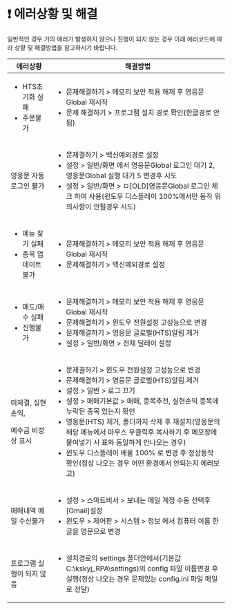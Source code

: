 # ❗ 에러상황 및 해결

일반적인 경우 거의 에러가 발생하지 않으나 진행이 되지 않는 경우 아래 에러코드에 따라 상황 및 해결방법을 참고하시기 바랍니다.

| 에러상황                                          | 해결방법                                                                                                                                                                                                                                                                                                                              |
| --------------------------------------------- | --------------------------------------------------------------------------------------------------------------------------------------------------------------------------------------------------------------------------------------------------------------------------------------------------------------------------------- |
| <ul><li>HTS초기화 실패</li><li>주문불가</li></ul>      | <ul><li>문제해결하기 > 메모리 보안 적용 해제 후 영웅문Global 재시작</li><li>문제 해결하기 > 프로그램 설치 경로 확인(한글경로 안됨)</li></ul>                                                                                                                                                                                                                                  |
| 영웅문 자동로그인 불가                                  | <ul><li>문제결하기  > 백신예외경로 설정</li><li>설정 > 일반/화면 에서 영웅문Global 로그인 대기 2, 영웅문Global 실행 대기 5 변경후 시도</li><li>설정 > 일반/화면 > ㅁ[OLD]영웅문Global 로그인 체크 하여 사용(윈도우 디스플레이 100%에서만 동작 위의사항이 안될경우 시도)</li></ul>                                                                                                                                     |
| <ul><li>메뉴 찾기 실패</li><li>종목 업데이트 불가</li></ul> | <ul><li>문제해결하기 > 메모리 보안 적용 해제 후 영웅문Global 재시작</li><li>문제해결하기  > 백신예외경로 설정</li></ul>                                                                                                                                                                                                                                               |
| <ul><li>매도/매수 실패</li><li>진행불가</li></ul>       | <ul><li>문제해결하기 > 메모리 보안 적용 해제 후 영웅문Global 재시작</li><li>문제해결하기 > 윈도우 전원설정 고성능으로 변경 </li><li>문제해결하기 > 영웅문 글로벌(HTS)알림 제거</li><li>설정 > 일반/화면 > 전체 딜레이 설정</li></ul>                                                                                                                                                                     |
| <p>미체결, 실현손익, </p><p>예수금 비정상 표시</p>           | <ul><li>문제결하기  > 윈도우 전원설정 고성능으로 변경</li><li>문제해결하기 > 영웅문 글로벌(HTS)알림 제거</li><li>설정 > 일반 > 로그 끄기 </li><li>설정 > 매매기본값 > 매매, 종목추천, 실현손익 종목에 누락된 종목 있는지 확인</li><li>영웅문(HTS) 제거, 폴더까지 삭제 후 재설치(영웅문의 해당 메뉴에서 마우스 우클릭후 복사하기 후 메모장에 붙여넣기 시 표와 동일하게 안나오는 경우)</li><li>윈도우 디스플레이 배율 100% 로 변경 후 정상동작 확인(정상 나오는 경우 어떤 환경에서 안되는지 에러보고)</li></ul> |
| 매매내역 메일 수신불가                                  | <ul><li>설정 > 스마트비서 > 보내는 메일 계정 수동 선택후 [Gmail]설정</li><li>윈도우 > 제어판 > 시스템 > 정보 에서 컴퓨터 이름 한글을 영문으로 변경</li></ul>                                                                                                                                                                                                                      |
| 프로그램 실행이 되지 않음                                | <ul><li>설치경로의 settings 폴더안에서(기본값 C:\kskyj_RPA\settings)의 config 파일 이름변경 후 실행(정상 나오는 경우 문제있는 config.ini 파일 메일로 전달)</li></ul>                                                                                                                                                                                                       |
